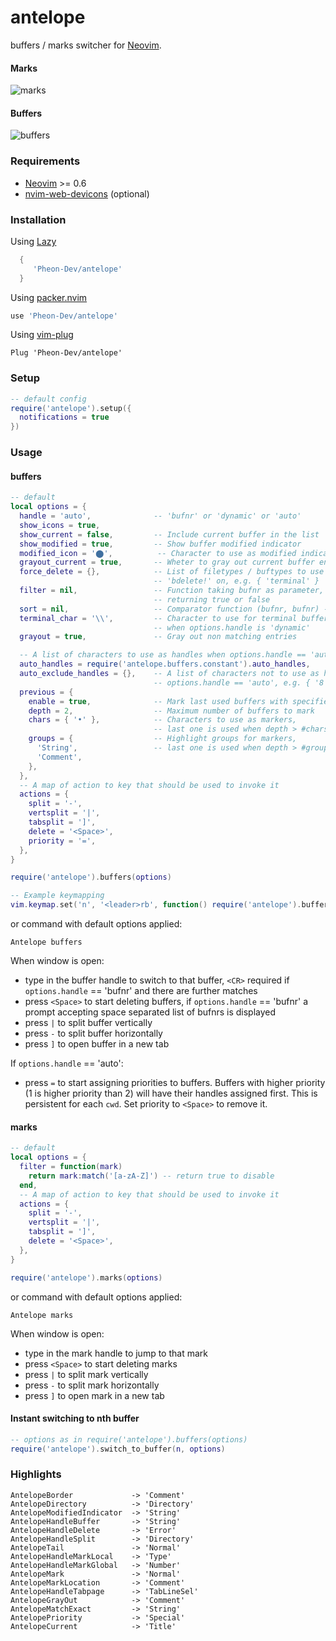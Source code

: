 
# antelope

buffers / marks switcher for [Neovim](https://github.com/neovim/neovim).

#### Marks
![marks](marks.png)

#### Buffers
![buffers](buffers.png)

### Requirements
- [Neovim](https://github.com/neovim/neovim) >= 0.6
- [nvim-web-devicons](https://github.com/kyazdani42/nvim-web-devicons) (optional)

### Installation

Using [Lazy](https://github.com/folke/lazy.nvim)
```lua
  {
     'Pheon-Dev/antelope'
  }
```

Using [packer.nvim](https://github.com/wbthomason/packer.nvim)
```lua
use 'Pheon-Dev/antelope'
```

Using [vim-plug](https://github.com/junegunn/vim-plug)
```vim
Plug 'Pheon-Dev/antelope'
```

### Setup

```lua
-- default config
require('antelope').setup({
  notifications = true
})
```

### Usage

#### buffers

```lua
-- default
local options = {
  handle = 'auto',              -- 'bufnr' or 'dynamic' or 'auto'
  show_icons = true,
  show_current = false,         -- Include current buffer in the list
  show_modified = true,         -- Show buffer modified indicator
  modified_icon = '⬤',          -- Character to use as modified indicator
  grayout_current = true,       -- Wheter to gray out current buffer entry
  force_delete = {},            -- List of filetypes / buftypes to use
                                -- 'bdelete!' on, e.g. { 'terminal' }
  filter = nil,                 -- Function taking bufnr as parameter,
                                -- returning true or false
  sort = nil,                   -- Comparator function (bufnr, bufnr) -> bool
  terminal_char = '\\',         -- Character to use for terminal buffer handles
                                -- when options.handle is 'dynamic'
  grayout = true,               -- Gray out non matching entries

  -- A list of characters to use as handles when options.handle == 'auto'
  auto_handles = require('antelope.buffers.constant').auto_handles,
  auto_exclude_handles = {},    -- A list of characters not to use as handles when
                                -- options.handle == 'auto', e.g. { '8', '9', 'j', 'k' }
  previous = {
    enable = true,              -- Mark last used buffers with specified chars and colors
    depth = 2,                  -- Maximum number of buffers to mark
    chars = { '•' },            -- Characters to use as markers,
                                -- last one is used when depth > #chars
    groups = {                  -- Highlight groups for markers,
      'String',                 -- last one is used when depth > #groups
      'Comment',
    },
  },
  -- A map of action to key that should be used to invoke it
  actions = {
    split = '-',
    vertsplit = '|',
    tabsplit = ']',
    delete = '<Space>',
    priority = '=',
  },
}

require('antelope').buffers(options)

-- Example keymapping
vim.keymap.set('n', '<leader>rb', function() require('antelope').buffers(buffer_options) end, {})
```

or command with default options applied:

```
Antelope buffers
```

When window is open:

- type in the buffer handle to switch to that buffer, `<CR>` required if `options.handle` == 'bufnr' and there are further matches
- press `<Space>` to start deleting buffers, if `options.handle` == 'bufnr' a prompt accepting space separated list of bufnrs is displayed
- press `|` to split buffer vertically
- press `-` to split buffer horizontally
- press `]` to open buffer in a new tab

If `options.handle` == 'auto':

- press `=` to start assigning priorities to buffers. Buffers with higher priority (1 is higher priority than 2) will have their handles assigned first. This is persistent for each `cwd`. Set priority to `<Space>` to remove it.

#### marks

```lua
-- default
local options = {
  filter = function(mark)
    return mark:match('[a-zA-Z]') -- return true to disable
  end,
  -- A map of action to key that should be used to invoke it
  actions = {
    split = '-',
    vertsplit = '|',
    tabsplit = ']',
    delete = '<Space>',
  },
}

require('antelope').marks(options)
```

or command with default options applied:

```
Antelope marks
```

When window is open:
- type in the mark handle to jump to that mark
- press `<Space>` to start deleting marks
- press `|` to split mark vertically
- press `-` to split mark horizontally
- press `]` to open mark in a new tab

#### Instant switching to nth buffer

```lua
-- options as in require('antelope').buffers(options)
require('antelope').switch_to_buffer(n, options)
```

### Highlights

```
AntelopeBorder             -> 'Comment'
AntelopeDirectory          -> 'Directory'
AntelopeModifiedIndicator  -> 'String'
AntelopeHandleBuffer       -> 'String'
AntelopeHandleDelete       -> 'Error'
AntelopeHandleSplit        -> 'Directory'
AntelopeTail               -> 'Normal'
AntelopeHandleMarkLocal    -> 'Type'
AntelopeHandleMarkGlobal   -> 'Number'
AntelopeMark               -> 'Normal'
AntelopeMarkLocation       -> 'Comment'
AntelopeHandleTabpage      -> 'TabLineSel'
AntelopeGrayOut            -> 'Comment'
AntelopeMatchExact         -> 'String'
AntelopePriority           -> 'Special'
AntelopeCurrent            -> 'Title'
```
